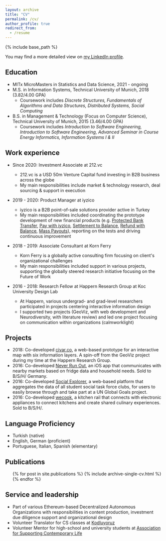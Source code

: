 ```yaml
---
layout: archive
title: "CV"
permalink: /cv/
author_profile: true
redirect_from:
  - /resume
---
```


{% include base_path %}

You may find a more detailed view on [my LinkedIn profile](https://www.linkedin.com/in/gulce-gunindi/).

## Education

* MITx MicroMasters in Statistics and Data Science, 2021 - ongoing
* M.S. in Information Systems, Technical University of Munich, 2018 (3.82/4.00 GPA)
  * Coursework includes <i>Discrete Structures, Fundamentals of Algorithms and Data Structures, Distributed Systems, Social Computing</i>
* B.S. in Management & Technology (Focus on Computer Science), Technical University of Munich, 2015 (3.46/4.00 GPA)
  * Coursework includes <i>Introduction to Software Engineering, Introduction to Software Engineering, Advanced Seminar in Course Energy Informatics, Information Systems I & II</i>

## Work experience

* Since 2020: Investment Associate at 212.vc
  * 212.vc is a USD 50m Venture Capital fund investing in B2B business across the globe
  * My main responsibilities include market & technology research, deal sourcing & support in execution

* 2019 - 2020: Product Manager at iyzico
  * iyzico is a B2B point-of-sale solutions provider active in Turkey
  * My main responsibilities included coordinating the prototype development of new financial products (e.g. [Protected Bank Transfer](https://dev.iyzipay.com/en/havale-eft), [Pay with iyzico](https://dev.iyzipay.com/en/iyzico-ile-ode), [Settlement to Balance](https://dev.iyzipay.com/en/iyzico-hesabina-para-transferi), [Refund with Balance](https://dev.iyzipay.com/en/iyzico-hesabina-iade), [Mass Payouts](https://dev.iyzipay.com/en/mass-payouts)), reporting on the tests and driving continuous improvement

* 2018 - 2019: Associate Consultant at Korn Ferry
  * Korn Ferry is a globally active consulting firm focusing on client's organizational challenges
  * My main responsibilities included support in various projects, supporting the globally steered research initiative focusing on the Future of Work

* 2016 - 2018: Research Fellow at Happern Research Group at Koc University Design Lab
  * At Happern, various undergrad- and grad-level researchers participated in projects centering interactive information design
  * I supported two projects (GeoViz, with web development and Neurodiversity, with literature review) and led one project focusing on communication within organizations (calmworklight)

## Projects
 
* 2018: Co-developed [civar.co](https://drive.google.com/drive/folders/1stkAogTNAbCWM0rd0XgLEmE_a5898Vaq?usp=sharing), a web-based prototype for an interactive map with six information layers. A spin-off from the GeoViz project during my time at the Happern Research Group.
* 2016: Co-developed [Never Run Out](https://drive.google.com/drive/folders/1t9MNlEkiMEORtJDZQjmglaXGHV9d5NYV?usp=sharing), an iOS app that communicates with nearby markets based on fridge data and household needs. Sold to B/S/H/ Germany.
* 2016: Co-developed [Social Explorer](https://drive.google.com/drive/folders/1EekeVf8E1ChR8rIbN1ZpPyXF298-ZnEc?usp=sharing), a web-based platform that aggregates the data of all student social task force clubs, for users to easily browse through and take part at a UN Global Goals project.
* 2016: Co-developed [wecook](https://drive.google.com/drive/folders/15B6b1vnRIhD_-i2JvxybCZWbU-pfqOKG?usp=sharing), a kitchen rail that connects with electronic appliances to connect kitchens and create shared culinary experiences. Sold to B/S/H/.
  
## Language Proficiency
 
* Turkish (native)
* English, German (proficient) 
* Portuguese, Italian, Spanish (elementary)

## Publications
 
  <ul>{% for post in site.publications %}
    {% include archive-single-cv.html %}
  {% endfor %}</ul>
  
## Service and leadership
 
* Part of various Ethereum-based Decentralized Autonomous Organizations with responsibilities in content production, investment due diligence support and organizational design
* Volunteer Translator for CS classes at [Kodluyoruz](https://www.kodluyoruz.org/)
* Volunteer Mentor for high-school and university students at [Association for Supporting Contemporary Life](https://www.cydd.org.tr/pages/about-us-2/)
